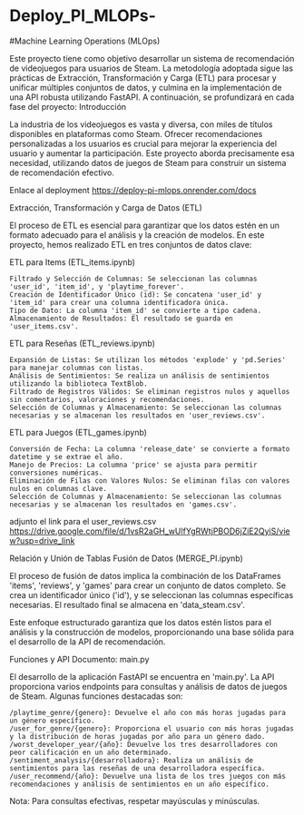 # Deploy_PI_MLOPs-


#Machine Learning Operations (MLOps)

Este proyecto tiene como objetivo desarrollar un sistema de recomendación de videojuegos para usuarios de Steam. La metodología adoptada sigue las prácticas de Extracción, Transformación y Carga (ETL) para procesar y unificar múltiples conjuntos de datos, y culmina en la implementación de una API robusta utilizando FastAPI. A continuación, se profundizará en cada fase del proyecto:
Introducción

La industria de los videojuegos es vasta y diversa, con miles de títulos disponibles en plataformas como Steam. Ofrecer recomendaciones personalizadas a los usuarios es crucial para mejorar la experiencia del usuario y aumentar la participación. Este proyecto aborda precisamente esa necesidad, utilizando datos de juegos de Steam para construir un sistema de recomendación efectivo.

Enlace al deployment https://deploy-pi-mlops.onrender.com/docs

Extracción, Transformación y Carga de Datos (ETL)

El proceso de ETL es esencial para garantizar que los datos estén en un formato adecuado para el análisis y la creación de modelos. En este proyecto, hemos realizado ETL en tres conjuntos de datos clave:

ETL para Items (ETL_items.ipynb)

    Filtrado y Selección de Columnas: Se seleccionan las columnas 'user_id', 'item_id', y 'playtime_forever'.
    Creación de Identificador Único (id): Se concatena 'user_id' y 'item_id' para crear una columna identificadora única.
    Tipo de Dato: La columna 'item_id' se convierte a tipo cadena.
    Almacenamiento de Resultados: El resultado se guarda en 'user_items.csv'.

ETL para Reseñas (ETL_reviews.ipynb)

    Expansión de Listas: Se utilizan los métodos 'explode' y 'pd.Series' para manejar columnas con listas.
    Análisis de Sentimientos: Se realiza un análisis de sentimientos utilizando la biblioteca TextBlob.
    Filtrado de Registros Válidos: Se eliminan registros nulos y aquellos sin comentarios, valoraciones y recomendaciones.
    Selección de Columnas y Almacenamiento: Se seleccionan las columnas necesarias y se almacenan los resultados en 'user_reviews.csv'.

ETL para Juegos (ETL_games.ipynb)

    Conversión de Fecha: La columna 'release_date' se convierte a formato datetime y se extrae el año.
    Manejo de Precios: La columna 'price' se ajusta para permitir conversiones numéricas.
    Eliminación de Filas con Valores Nulos: Se eliminan filas con valores nulos en columnas clave.
    Selección de Columnas y Almacenamiento: Se seleccionan las columnas necesarias y se almacenan los resultados en 'games.csv'.

    
adjunto el link para el user_reviews.csv https://drive.google.com/file/d/1vsR2aGH_wUlfYgRWtjPBOD6jZiE2QyiS/view?usp=drive_link

Relación y Unión de Tablas
Fusión de Datos (MERGE_PI.ipynb)

El proceso de fusión de datos implica la combinación de los DataFrames 'items', 'reviews', y 'games' para crear un conjunto de datos completo. Se crea un identificador único ('id'), y se seleccionan las columnas específicas necesarias. El resultado final se almacena en 'data_steam.csv'.

Este enfoque estructurado garantiza que los datos estén listos para el análisis y la construcción de modelos, proporcionando una base sólida para el desarrollo de la API de recomendación.

Funciones y API
Documento: main.py

El desarrollo de la aplicación FastAPI se encuentra en 'main.py'. La API proporciona varios endpoints para consultas y análisis de datos de juegos de Steam. Algunas funciones destacadas son:

    /playtime_genre/{genero}: Devuelve el año con más horas jugadas para un género específico.
    /user_for_genre/{genero}: Proporciona el usuario con más horas jugadas y la distribución de horas jugadas por año para un género dado.
    /worst_developer_year/{año}: Devuelve los tres desarrolladores con peor calificación en un año determinado.
    /sentiment_analysis/{desarrolladora}: Realiza un análisis de sentimientos para las reseñas de una desarrolladora específica.
    /user_recommend/{año}: Devuelve una lista de los tres juegos con más recomendaciones y análisis de sentimientos en un año específico.

Nota: Para consultas efectivas, respetar mayúsculas y minúsculas.
